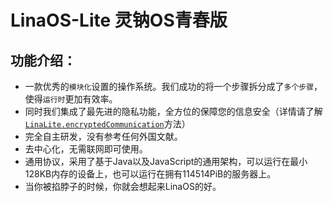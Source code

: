 # LinaOS-Lite 灵钠OS青春版
## 功能介绍：
- 一款优秀的`模块化`设置的操作系统。我们成功的将一个步骤拆分成了`多个步骤`，使得`运行时`更加有效率。
- 同时我们集成了最先进的隐私功能，全方位的保障您的信息安全（详情请了解[`LinaLite.encryptedCommunication`](https://github.com/StickTech/LinaOS-Lite/blob/main/LinaLite.java)方法）
- 完全自主研发，没有参考任何外国文献。
- 去中心化，无需联网即可使用。
- 通用协议，采用了基于Java以及JavaScript的通用架构，可以运行在最小128KB内存的设备上，也可以运行在拥有114514PiB的服务器上。
- 当你被掐脖子的时候，你就会想起来LinaOS的好。
